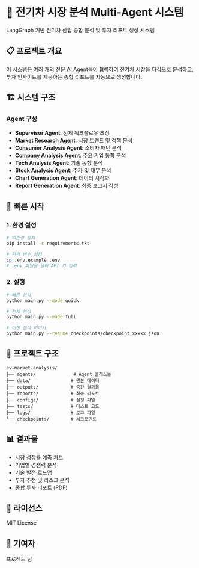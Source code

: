 # 🚗 전기차 시장 분석 Multi-Agent 시스템

LangGraph 기반 전기차 산업 종합 분석 및 투자 리포트 생성 시스템

## 📋 프로젝트 개요

이 시스템은 여러 개의 전문 AI Agent들이 협력하여 전기차 시장을 다각도로 분석하고, 
투자 인사이트를 제공하는 종합 리포트를 자동으로 생성합니다.

## 🏗️ 시스템 구조

### Agent 구성
- **Supervisor Agent**: 전체 워크플로우 조정
- **Market Research Agent**: 시장 트렌드 및 정책 분석
- **Consumer Analysis Agent**: 소비자 패턴 분석
- **Company Analysis Agent**: 주요 기업 동향 분석
- **Tech Analysis Agent**: 기술 동향 분석
- **Stock Analysis Agent**: 주가 및 재무 분석
- **Chart Generation Agent**: 데이터 시각화
- **Report Generation Agent**: 최종 보고서 작성

## 🚀 빠른 시작

### 1. 환경 설정
```bash
# 의존성 설치
pip install -r requirements.txt

# 환경 변수 설정
cp .env.example .env
# .env 파일을 열어 API 키 입력
```

### 2. 실행
```bash
# 빠른 분석
python main.py --mode quick

# 전체 분석
python main.py --mode full

# 이전 분석 이어서
python main.py --resume checkpoints/checkpoint_xxxxx.json
```

## 📁 프로젝트 구조
```
ev-market-analysis/
├── agents/              # Agent 클래스들
├── data/               # 원본 데이터
├── outputs/            # 중간 결과물
├── reports/            # 최종 리포트
├── configs/            # 설정 파일
├── tests/              # 테스트 코드
├── logs/               # 로그 파일
└── checkpoints/        # 체크포인트
```

## 📊 결과물
- 시장 성장률 예측 차트
- 기업별 경쟁력 분석
- 기술 발전 로드맵
- 투자 추천 및 리스크 분석
- 종합 투자 리포트 (PDF)

## 📝 라이선스
MIT License

## 👥 기여자
프로젝트 팀
